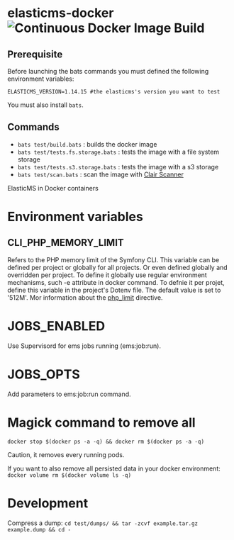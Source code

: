 # elasticms-docker ![Continuous Docker Image Build](https://github.com/ems-project/elasticms-docker/workflows/Continuous%20Docker%20Image%20Build/badge.svg)

## Prerequisite
Before launching the bats commands you must defined the following environment variables:
```dotenv
ELASTICMS_VERSION=1.14.15 #the elasticms's version you want to test
```
You must also install `bats`.

## Commands
 - `bats test/build.bats` : builds the docker image
 - `bats test/tests.fs.storage.bats` : tests the image with a file system storage
 - `bats test/tests.s3.storage.bats` : tests the image with a s3 storage
 - `bats test/scan.bats` : scan the image with [Clair Scanner](https://github.com/arminc/clair-scanner)
 

ElasticMS in Docker containers

# Environment variables
## CLI_PHP_MEMORY_LIMIT
Refers to the PHP memory limit of the Symfony CLI. This variable can be defined per project or globally for all projects. Or even defined globally and overridden per project. To define it globally use regular environment mechanisms, such -e attribute in docker command. To defnie it per projet, define this variable in the project's Dotenv file. The default value is set to '512M'. Mor information about the [php_limit](https://www.php.net/manual/en/ini.core.php#ini.memory-limit) directive.

# JOBS_ENABLED
Use Supervisord for ems jobs running (ems:job:run).

# JOBS_OPTS
Add parameters to ems:job:run command.


# Magick command to remove all
```docker stop $(docker ps -a -q) && docker rm $(docker ps -a -q)```

Caution, it removes every running pods.

If you want to also remove all persisted data in your docker environment:
`docker volume rm $(docker volume ls -q)`

# Development
Compress a dump:
`cd test/dumps/ && tar -zcvf example.tar.gz example.dump && cd -`